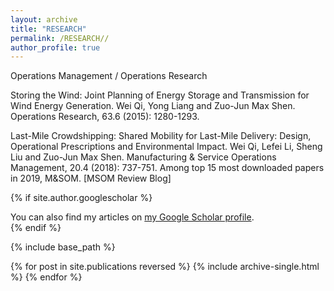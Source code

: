 ```yaml
---
layout: archive
title: "RESEARCH"
permalink: /RESEARCH//
author_profile: true
---
```

Operations Management / Operations Research

Storing the Wind:
Joint Planning of Energy Storage and Transmission for Wind Energy Generation.
Wei Qi, Yong Liang and Zuo-Jun Max Shen.
Operations Research, 63.6 (2015): 1280-1293.  

Last-Mile Crowdshipping:
Shared Mobility for Last-Mile Delivery: Design, Operational Prescriptions and Environmental Impact.
Wei Qi, Lefei Li, Sheng Liu and Zuo-Jun Max Shen.
Manufacturing & Service Operations Management, 20.4 (2018): 737-751.
Among top 15 most downloaded papers in 2019, M&SOM.
[MSOM Review Blog]

{% if site.author.googlescholar %}
  <div class="wordwrap">You can also find my articles on <a href="{{site.author.googlescholar}}">my Google Scholar profile</a>.</div>
{% endif %}

{% include base_path %}

{% for post in site.publications reversed %}
  {% include archive-single.html %}
{% endfor %}

